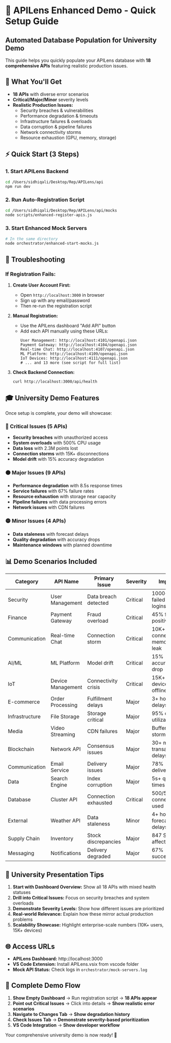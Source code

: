 # 🚀 APILens Enhanced Demo - Quick Setup Guide

## Automated Database Population for University Demo

This guide helps you quickly populate your APILens database with **18 comprehensive APIs** featuring realistic production issues.

## 🎯 What You'll Get

- **18 APIs** with diverse error scenarios
- **Critical/Major/Minor** severity levels
- **Realistic Production Issues:**
  - Security breaches & vulnerabilities
  - Performance degradation & timeouts
  - Infrastructure failures & overloads
  - Data corruption & pipeline failures
  - Network connectivity storms
  - Resource exhaustion (GPU, memory, storage)

## ⚡ Quick Start (3 Steps)

### 1. Start APILens Backend
```bash
cd /Users/sidhiqali/Desktop/Rep/APILens/api
npm run dev
```

### 2. Run Auto-Registration Script
```bash
cd /Users/sidhiqali/Desktop/Rep/APILens/api/mocks
node scripts/enhanced-register-apis.js
```

### 3. Start Enhanced Mock Servers
```bash
# In the same directory
node orchestrator/enhanced-start-mocks.js
```

## 🔧 Troubleshooting

### If Registration Fails:
1. **Create User Account First:**
   - Open `http://localhost:3000` in browser
   - Sign up with any email/password
   - Then re-run the registration script

2. **Manual Registration:**
   - Use the APILens dashboard "Add API" button
   - Add each API manually using these URLs:
     ```
     User Management: http://localhost:4101/openapi.json
     Payment Gateway: http://localhost:4104/openapi.json
     Real-time Chat: http://localhost:4107/openapi.json
     ML Platform: http://localhost:4109/openapi.json
     IoT Devices: http://localhost:4111/openapi.json
     # ... and 13 more (see script for full list)
     ```

3. **Check Backend Connection:**
   ```bash
   curl http://localhost:3000/api/health
   ```

## 🎓 University Demo Features

Once setup is complete, your demo will showcase:

### 🔴 Critical Issues (5 APIs)
- **Security breaches** with unauthorized access
- **System overloads** with 500% CPU usage
- **Data loss** with 2.3M points lost
- **Connection storms** with 15K+ disconnections
- **Model drift** with 15% accuracy degradation

### 🟠 Major Issues (9 APIs)
- **Performance degradation** with 8.5s response times
- **Service failures** with 67% failure rates
- **Resource exhaustion** with storage near capacity
- **Pipeline failures** with data processing errors
- **Network issues** with CDN failures

### 🟡 Minor Issues (4 APIs)
- **Data staleness** with forecast delays
- **Quality degradation** with accuracy drops
- **Maintenance windows** with planned downtime

## 📊 Demo Scenarios Included

| Category | API Name | Primary Issue | Severity | Impact |
|----------|----------|---------------|----------|---------|
| Security | User Management | Data breach detected | Critical | 1000+ failed logins/min |
| Finance | Payment Gateway | Fraud overload | Critical | 45% false positive rate |
| Communication | Real-time Chat | Connection storm | Critical | 10K+ connections, memory leak |
| AI/ML | ML Platform | Model drift | Critical | 15% accuracy drop |
| IoT | Device Management | Connectivity crisis | Critical | 15K+ devices offline |
| E-commerce | Order Processing | Fulfillment delays | Major | 3+ hour delays |
| Infrastructure | File Storage | Storage critical | Major | 95% quota utilization |
| Media | Video Streaming | CDN failures | Major | Buffering storms |
| Blockchain | Network API | Consensus issues | Major | 30+ min transaction delays |
| Communication | Email Service | Delivery issues | Major | 78% delivery rate |
| Data | Search Engine | Index corruption | Major | 5s+ query times |
| Database | Cluster API | Connection exhausted | Critical | 500/500 connections used |
| External | Weather API | Data staleness | Minor | 4+ hour forecast delays |
| Supply Chain | Inventory | Stock discrepancies | Major | 847 SKUs affected |
| Messaging | Notifications | Delivery degraded | Major | 67% success rate |

## 🎯 University Presentation Tips

1. **Start with Dashboard Overview:** Show all 18 APIs with mixed health statuses
2. **Drill into Critical Issues:** Focus on security breaches and system overloads
3. **Demonstrate Severity Levels:** Show how different issues are prioritized
4. **Real-world Relevance:** Explain how these mirror actual production problems
5. **Scalability Showcase:** Highlight enterprise-scale numbers (10K+ users, 15K+ devices)

## 🌐 Access URLs

- **APILens Dashboard:** http://localhost:3000
- **VS Code Extension:** Install APILens.vsix from vscode folder
- **Mock API Status:** Check logs in `orchestrator/mock-servers.log`

## 📱 Complete Demo Flow

1. **Show Empty Dashboard** → Run registration script → **18 APIs appear**
2. **Point out Critical Issues** → Click into details → **Show realistic error scenarios**
3. **Navigate to Changes Tab** → **Show degradation history**
4. **Check Issues Tab** → **Demonstrate severity-based prioritization**
5. **VS Code Integration** → **Show developer workflow**

Your comprehensive university demo is now ready! 🎉
